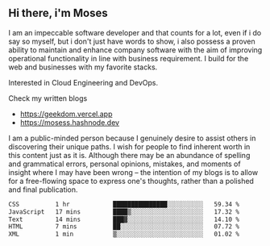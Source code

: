 ## Hi there, i'm Moses

I am an impeccable software developer and that counts for a lot, even if i do say so myself, but i don't just have words to show, i also possess a proven ability to maintain and enhance company software with the aim of improving operational functionality in line with business requirement. I build for the web and businesses with my favorite stacks.

Interested in Cloud Engineering and DevOps.

Check my written blogs
- https://geekdom.vercel.app
- https://mosess.hashnode.dev
  
I am a public-minded person because I genuinely desire to assist others in discovering their unique paths. I wish for people to find inherent worth in this content just as it is. Although there may be an abundance of spelling and grammatical errors, personal opinions, mistakes, and moments of insight where I may have been wrong – the intention of my blogs is to allow for a free-flowing space to express one's thoughts, rather than a polished and final publication.
<!--START_SECTION:waka-->

```txt
CSS          1 hr            ███████████████░░░░░░░░░░   59.34 %
JavaScript   17 mins         ████▒░░░░░░░░░░░░░░░░░░░░   17.32 %
Text         14 mins         ███▓░░░░░░░░░░░░░░░░░░░░░   14.10 %
HTML         7 mins          ██░░░░░░░░░░░░░░░░░░░░░░░   07.72 %
XML          1 min           ▒░░░░░░░░░░░░░░░░░░░░░░░░   01.02 %
```

<!--END_SECTION:waka-->
